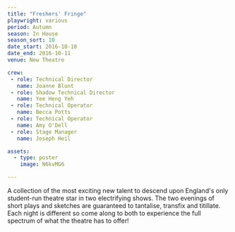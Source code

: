 ```yaml
---
title: "Freshers' Fringe"
playwright: various
period: Autumn
season: In House
season_sort: 10
date_start: 2016-10-10
date_end: 2016-10-11
venue: New Theatre

crew:
 - role: Technical Director
   name: Joanne Blunt
 - role: Shadow Technical Director
   name: Yee Heng Yeh
 - role: Technical Operator
   name: Becca Potts
 - role: Technical Operator
   name: Amy O'Dell
 - role: Stage Manager
   name: Joseph Heil

assets:
  - type: poster
    image: N6kvMG6

---
```



A collection of the most exciting new talent to descend upon England's only student-run theatre star in two electrifying shows. The two evenings of short plays and sketches are guaranteed to tantalise, transfix and titillate. Each night is different so come along to both to experience the full spectrum of what the theatre has to offer!
